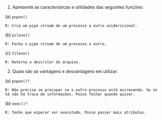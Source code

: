1. Apresente as características e utilidades das seguintes funções:

(a) `popen()`

	R: Cria um pipe stream de um processo a outro unidericional.

(b) `pclose()`

	R: Fecha o pipe stream de um processo a outro.

(c) `fileno()`

	R: Retorna o descritor do arquivo.

2. Quais são as vantagens e desvantagens em utilizar:

(a) `popen()?`

	R: Não precisa se procupar se o outro processo está escrevendo. Se só há não há troca de informações. Posso fechar quando quiser.

(b) `exec()?`

	R: Tenho que esperar ser executado. Posso passar mais atributos.
